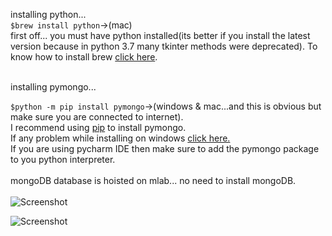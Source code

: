 installing python...<br>
`$brew install python`->(mac)<br>
first off... you must have python installed(its better if you install the latest version because in python 3.7 many tkinter methods were deprecated). To know how to install brew <a href="https://brew.sh/">click here</a>.

<br>
installing pymongo...<br>



`$python -m pip install pymongo`->(windows & mac...and this is obvious but make sure you are connected to internet).<br>
I recommend using <a href="https://pypi.org/project/pip/">pip</a> to install pymongo.
<br>If any problem while installing on windows <a href="http://api.mongodb.com/python/current/installation.html/">click here.</a>
<br>If you are using pycharm IDE then make sure to add the pymongo package to you python interpreter. 
<br>
<br>
mongoDB database is hoisted on mlab... no need to install mongoDB.
<br>
<br>
![Screenshot](https://raw.githubusercontent.com/ZapySolo/sem4-mini-project-osl/master/asset/readmeIMG/Screenshot%202019-04-12%20at%207.24.48%20PM.png)

![Screenshot](https://raw.githubusercontent.com/ZapySolo/sem4-mini-project-osl/master/asset/readmeIMG/Screenshot%202019-04-12%20at%207.25.30%20PM.png)
